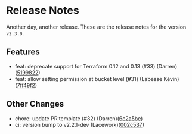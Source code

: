 # Release Notes
Another day, another release. These are the release notes for the version `v2.3.0`.

## Features
* feat: deprecate support for Terraform 0.12 and 0.13 (#33) (Darren)([5199822](https://github.com/lacework/terraform-gcp-gcr/commit/51998228cf27d0c2e6dbddb493d89043d2ac4196))
* feat: allow setting permission at bucket level (#31) (Labesse Kévin)([7ff49f2](https://github.com/lacework/terraform-gcp-gcr/commit/7ff49f2aeeaed53c2684af88d6313496ffc7a04f))
## Other Changes
* chore: update PR template (#32) (Darren)([6c2a5be](https://github.com/lacework/terraform-gcp-gcr/commit/6c2a5bea84a494975cb5e5ca15b225869389489f))
* ci: version bump to v2.2.1-dev (Lacework)([002c537](https://github.com/lacework/terraform-gcp-gcr/commit/002c537ee6e412b711d58054dd6c5cabcf81ed0e))

